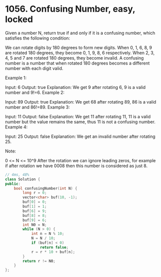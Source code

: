 # 1056. Confusing Number, easy, locked
Given a number N, return true if and only if it is a confusing number, which satisfies the following condition:

We can rotate digits by 180 degrees to form new digits. When 0, 1, 6, 8, 9 are rotated 180 degrees, they become 0, 1, 9, 8, 6 respectively. When 2, 3, 4, 5 and 7 are rotated 180 degrees, they become invalid. A confusing number is a number that when rotated 180 degrees becomes a different number with each digit valid.

 

Example 1:



Input: 6
Output: true
Explanation: 
We get 9 after rotating 6, 9 is a valid number and 9!=6.
Example 2:



Input: 89
Output: true
Explanation: 
We get 68 after rotating 89, 86 is a valid number and 86!=89.
Example 3:



Input: 11
Output: false
Explanation: 
We get 11 after rotating 11, 11 is a valid number but the value remains the same, thus 11 is not a confusing number.
Example 4:



Input: 25
Output: false
Explanation: 
We get an invalid number after rotating 25.
 

Note:

0 <= N <= 10^9
After the rotation we can ignore leading zeros, for example if after rotation we have 0008 then this number is considered as just 8.
```c++
// 4ms, 48%
class Solution {
public:
    bool confusingNumber(int N) {
        long r = 0;
        vector<char> buf(10, -1);
        buf[0] = 0;
        buf[1] = 1;
        buf[6] = 9;
        buf[8] = 8;
        buf[9] = 6;
        int N0 = N;
        while (N > 0) {
            int n = N % 10;
            N = N / 10;
            if (buf[n] < 0)
                return false;
            r = r * 10 + buf[n];
        }
        return r != N0;
    }
};
```
